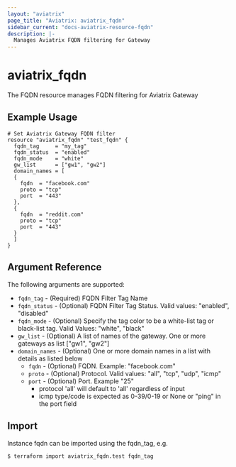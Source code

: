 ```yaml
---
layout: "aviatrix"
page_title: "Aviatrix: aviatrix_fqdn"
sidebar_current: "docs-aviatrix-resource-fqdn"
description: |-
  Manages Aviatrix FQDN filtering for Gateway
---
```


# aviatrix_fqdn

The FQDN resource manages FQDN filtering for Aviatrix Gateway

## Example Usage

```hcl
# Set Aviatrix Gateway FQDN filter
resource "aviatrix_fqdn" "test_fqdn" {
  fqdn_tag     = "my_tag"
  fqdn_status  = "enabled"
  fqdn_mode    = "white"
  gw_list      = ["gw1", "gw2"]
  domain_names = [
  {
    fqdn  = "facebook.com"
    proto = "tcp"
    port  = "443"
  },
  {
    fqdn  = "reddit.com"
    proto = "tcp"
    port  = "443"
  }
  ]
}
```

## Argument Reference

The following arguments are supported:

* `fqdn_tag` - (Required) FQDN Filter Tag Name
* `fqdn_status` - (Optional) FQDN Filter Tag Status. Valid values: "enabled", "disabled"
* `fqdn_mode` - (Optional) Specify the tag color to be a white-list tag or black-list tag. Valid Values: "white", "black"
* `gw_list` - (Optional) A list of names of the gateway. One or more gateways as list ["gw1", "gw2"]
* `domain_names` - (Optional) One or more domain names in a list with details as listed below
  * `fqdn` - (Optional) FQDN. Example: "facebook.com" 
  * `proto` - (Optional) Protocol. Valid values: "all", "tcp", "udp", "icmp" 
  * `port` - (Optional) Port. Example "25" 
    * protocol 'all' will default to 'all' regardless of input
    * icmp type/code is expected as 0-39/0-19 or None or "ping" in the port field

## Import

Instance fqdn can be imported using the fqdn_tag, e.g.

```
$ terraform import aviatrix_fqdn.test fqdn_tag
```